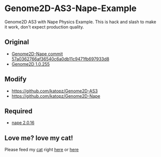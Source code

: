 Genome2D-AS3-Nape-Example
=========================

Genome2D AS3 with Nape Physics Example. This is hack and slash to make it work, don't expect production quality.

Original
---
* [Genome2D-Nape commit 57a0362766af36540c6a0db11c9471fb697933d8](https://github.com/pshtif/Genome2D-Nape)
* [Genome2D 1.0.255](https://github.com/pshtif/Genome2D-AS3)

Modify
---
* https://github.com/katopz/Genome2D-AS3
* https://github.com/katopz/Genome2D-Nape

Required
---
* [nape 2.0.16](https://github.com/deltaluca/nape)

Love me? love my cat!
---
Please feed my [cat](http://instagram.com/katopz) right [here](https://www.paypal.com/cgi-bin/webscr?cmd=_xclick&business=katopz%40gmail%2ecom&lc=TH&item_name=tuna&item_number=tuna&button_subtype=services&no_note=0&currency_code=USD&bn=PP%2dBuyNowBF%3abtn_buynowCC_LG%2egif%3aNonHostedGuest) or [here](https://itunes.apple.com/th/app/meaning/id666957022?mt=8)
